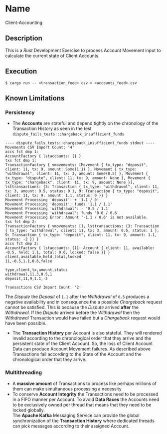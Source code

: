 # Name

Client-Accounting

## Description

This is a _Rust_ Development Exercise to process Account Movement input to calculate
the current state of Client Accounts.

## Execution

    $ cargo run -- <transaction_feed>.csv > <accounts_feed>.csv

## Known Limitations

### Persistency

* The **Accounts** are stateful and depend tightly on the chronology of the Transaction History
as seen in the test `dispute_fails_tests::chargeback_insufficient_funds`
```
---- dispute_fails_tests::chargeback_insufficient_funds stdout ----
Movements CSV Import Count: '4'
accs fct dmp 1:
AccountFactory { lstaccounts: {} }
txs fct dmp 1:
TransactionFactory { vmovements: [Movement { tx_type: "deposit", client: 11, tx: 9, amount: Some(1.1) }, Movement { tx_type: "withdrawal", client: 11, tx: 3, amount: Some(0.5) }, Movement { tx_type: "dispute", client: 11, tx: 9, amount: None }, Movement { tx_type: "chargeback", client: 11, tx: 9, amount: None }], lsttransactions: {3: Transaction { tx_type: "withdrawal", client: 11, tx: 3, amount: 0.5, status: 0 }, 9: Transaction { tx_type: "deposit", client: 11, tx: 9, amount: 1.1, status: 0 }} }
Movement Processing 'deposit': + '1.1 / 0'
Movement Processing 'deposit': funds '1.1 / 1.1'
Movement Processing 'withdrawal': - '0.5 / 1.1'
Movement Processing 'withdrawal': funds '0.6 / 0.6'
Movement Processing Error: Amount '-1.1 / 0.6' is not available.
txs fct dmp 2:
TransactionFactory { vmovements: [], lsttransactions: {3: Transaction { tx_type: "withdrawal", client: 11, tx: 3, amount: 0.5, status: 1 }, 9: Transaction { tx_type: "deposit", client: 11, tx: 9, amount: 1.1, status: -2 }} }
accs fct dmp 2:
AccountFactory { lstaccounts: {11: Account { client: 11, available: -0.5, held: 1.1, total: 0.6, locked: false }} }
client,available,held,total,locked
11,-0.5,1.1,0.6,false

type,client,tx,amount,status
withdrawal,11,3,0.5,1
deposit,11,9,1.1,-2

Transactions CSV Import Count: '2'
```
The _Dispute_ the _Deposit_ of `1.1` after the _Withdrawal_ of `0.5` produces a negative availability
and in consequence the a possible _Chargeback_ request cannot be satisfied. This is because the
_Dispute_ arrived **after** the _Withdrawal_. If the _Dispute_ arrived before the _Withdrawal_
then the _Withdrawal_ Transaction would have failed but a _Chargeback_ request would have been possible.

* The **Transaction History** per Account is also stateful. They will rendered invalid according
to the chronological order that they arrive and the persistent state of the
Client Account. So, the loss of Client Account Data can produce Account Movement failures.
As described above Transactions fail according to the State of the Account and the chronological order
that they arrive.

### Multithreading

* A **massive amount** of Transactions to process like perhaps millions of them can make
simultaneous processing a necessity
* To conserve **Account Integrity** the Transactions need to be processed in a FIFO manner per Account.
To avoid **Data Races** the Accounts need to be exclusively owned per thread that means
that they need to be locked globally. \
The **Apache Kafka** Messaging Service can provide the global synchronization of the **Transaction History**
where dedicated threads can pick messages according to their assigned Account.
